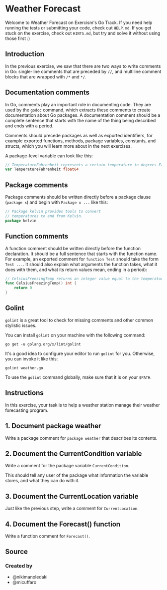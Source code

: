 # Weather Forecast

Welcome to Weather Forecast on Exercism's Go Track.
If you need help running the tests or submitting your code, check out `HELP.md`.
If you get stuck on the exercise, check out `HINTS.md`, but try and solve it without using those first :)

## Introduction

In the previous exercise, we saw that there are two ways to write comments in Go: single-line comments that are preceded by `//`, and multiline comment blocks that are wrapped with `/*` and `*/`.

## Documentation comments

In Go, comments play an important role in documenting code. They are used by the `godoc` command, which extracts these comments to create documentation about Go packages. A documentation comment should be a complete sentence that starts with the name of the thing being described and ends with a period.

Comments should precede packages as well as exported identifiers, for example exported functions, methods, package variables, constants, and structs, which you will learn more about in the next exercises.

A package-level variable can look like this:

```go
// TemperatureFahrenheit represents a certain temperature in degrees Fahrenheit.
var TemperatureFahrenheit float64
```

## Package comments

Package comments should be written directly before a package clause (`package x`) and begin with `Package x ...` like this:

```go
// Package kelvin provides tools to convert
// temperatures to and from Kelvin.
package kelvin
```

## Function comments

A function comment should be written directly before the function declaration. It should be a full sentence that starts with the function name. For example, an exported comment for `function Test` should take the form `Test ...`. It should also explain what arguments the function takes, what it does with them, and what its return values mean, ending in a period):

```go
// CelsiusFreezingTemp returns an integer value equal to the temperature at which water freezes in degrees Celsius.
func CelsiusFreezingTemp() int {
	return 0
}
```

## Golint

`golint` is a great tool to check for missing comments and other common stylistic issues.

You can install `golint` on your machine with the following command:

```
go get -u golang.org/x/lint/golint
```

It's a good idea to configure your editor to run `golint` for you. Otherwise, you can invoke it like this:

```
golint weather.go
```

To use the `golint` command globally, make sure that it is on your `$PATH`.

## Instructions

In this exercise, your task is to help a weather station manage their weather forecasting program.

## 1. Document package weather

Write a package comment for `package weather` that describes its contents.

## 2. Document the CurrentCondition variable

Write a comment for the package variable `CurrentCondition`.

This should tell any user of the package what information the variable stores, and what they can do with it.

## 3. Document the CurrentLocation variable

Just like the previous step, write a comment for `CurrentLocation`.

## 4. Document the Forecast() function

Write a function comment for `Forecast()`.

## Source

### Created by

- @nikimanoledaki
- @micuffaro